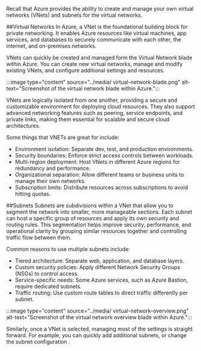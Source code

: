 Recall that Azure provides the ability to create and manage your own virtual networks (VNets) and subnets for the virtual networks.

##Virtual Networks
In Azure, a VNet is the foundational building block for private networking. It enables Azure resources like virtual machines, app services, and databases to securely communicate with each other, the internet, and on-premises networks. 

VNets can quickly be created and managed form the Virtual Network blade within Azure. You can create new virtual networks, manage and modify existing VNets, and configure additional settings and resources.

:::image type="content" source="../media/ virtual-network-blade.png" alt-text="Screenshot of the virtual network blade within Azure.":::

VNets are logically isolated from one another, providing a secure and customizable environment for deploying cloud resources. They also support advanced networking features such as peering, service endpoints, and private links, making them essential for scalable and secure cloud architectures.

Some things that VNETs are great for include:
* Environment isolation: Separate dev, test, and production environments.
* Security boundaries: Enforce strict access controls between workloads.
* Multi-region deployment: Host VNets in different Azure regions for redundancy and performance.
* Organizational separation: Allow different teams or business units to manage their own networks.
* Subscription limits: Distribute resources across subscriptions to avoid hitting quotas.

##Subnets
Subnets are subdivisions within a VNet that allow you to segment the network into smaller, more manageable sections. Each subnet can host a specific group of resources and apply its own security and routing rules. This segmentation helps improve security, performance, and operational clarity by grouping similar resources together and controlling traffic flow between them.

Common reasons to use multiple subnets include:
* Tiered architecture: Separate web, application, and database layers.
* Custom security policies: Apply different Network Security Groups (NSGs) to control access.
* Service-specific needs: Some Azure services, such as Azure Bastion, require dedicated subnets.
* Traffic routing: Use custom route tables to direct traffic differently per subnet.

:::image type="content" source="../media/ virtual-network-overview.png" alt-text="Screenshot of the virtual network overview blade within Azure.":::

Similarly, once a VNet is selected, managing most of the settings is straight forward. For example, you can quickly add additional subnets, or change the subnet configuration .